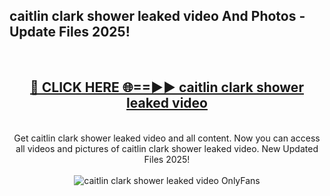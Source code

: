 <h2>caitlin clark shower leaked video And Photos - Update Files 2025!</h2>
<br>
<div align="center">
<h2><a href="https://linkcuts.com/hfmhzwbr" rel="nofollow">🔴 CLICK HERE 🌐==►► caitlin clark shower leaked video</a></h2>
<br>
Get caitlin clark shower leaked video and all content. Now you can access all videos and pictures of caitlin clark shower leaked video. New Updated Files 2025!
<br>
<br>
<a href="https://linkcuts.com/hfmhzwbr" rel="nofollow" data-target="animated-image.originalLink"><img src="https://i.ibb.co.com/WyWwxjT/player-gif2.gif" alt="caitlin clark shower leaked video OnlyFans" style="max-width: 100%; display: inline-block;" data-target="animated-image.originalImage"></a>
</div>
<br>